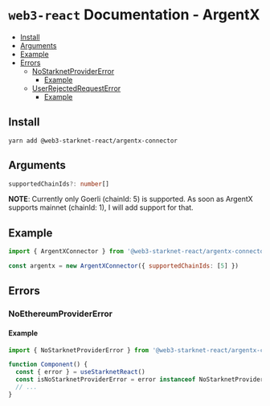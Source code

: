 # `web3-react` Documentation - ArgentX

- [Install](#install)
- [Arguments](#arguments)
- [Example](#example)
- [Errors](#errors)
  - [NoStarknetProviderError](#nostarknetprovidererror)
    - [Example](#example-1)
  - [UserRejectedRequestError](#userrejectedrequesterror)
    - [Example](#example-2)

## Install

`yarn add @web3-starknet-react/argentx-connector`

## Arguments

```typescript
supportedChainIds?: number[]
```

**NOTE**: Currently only Goerli (chainId: 5) is supported. As soon as ArgentX supports mainnet (chainId: 1), I will add support for that.

## Example

```javascript
import { ArgentXConnector } from '@web3-starknet-react/argentx-connector'

const argentx = new ArgentXConnector({ supportedChainIds: [5] })
```

## Errors

### NoEthereumProviderError

#### Example

```javascript
import { NoStarknetProviderError } from '@web3-starknet-react/argentx-connector'

function Component() {
  const { error } = useStarknetReact()
  const isNoStarknetProviderError = error instanceof NoStarknetProviderError
  // ...
}
```
